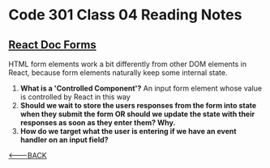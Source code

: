 # Code 301 Class 04 Reading Notes

## [React Doc Forms](https://reactjs.org/docs/forms.html)

HTML form elements work a bit differently from other DOM elements in React, because form elements naturally keep some internal state.

1. **What is a 'Controlled Component'?** An input form element whose value is controlled by React in this way
2. **Should we wait to store the users responses from the form into state when they submit the form OR should we update the state with their responses as soon as they enter them? Why.**
3. **How do we target what the user is entering if we have an event handler on an input field?**

[<---BACK](README.md)
